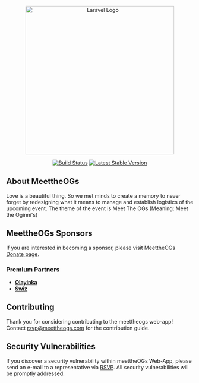 <p align="center"><a href="https://meettheogs.com" target="_blank"><img src="images/logo.png" width="400" alt="Laravel Logo"></a></p>

<p align="center">
<a href="https://meettheogs.com"><img src="images/language.png" alt="Build Status"></a>
<a href="https://meettheogs.com"><img src="images/version.png" alt="Latest Stable Version"></a>

</p>

## About MeettheOGs

Love is a beautiful thing. So we met minds to create a memory to never forget by redesigning what it means to manage and establish logistics of the upcoming event.
The theme of the event is Meet The OGs (Meaning: Meet the Oginni's) 

## MeettheOGs Sponsors

If you are interested in becoming a sponsor, please visit MeettheOGs [Donate page](https://meettheogs.com/donate).

### Premium Partners

- **[Olayinka](https://github.com/Chessdeen/meettheOGs.git)**
- **[Swiz](https://github.com/Adeolaswiz)**


## Contributing

Thank you for considering contributing to the meettheogs web-app! Contact rsvp@meettheogs.com for the contribution guide.


## Security Vulnerabilities

If you discover a security vulnerability within meettheOGs Web-App, please send an e-mail to a representative via [RSVP](mailto:rsvp@meettheogs.com). All security vulnerabilities will be promptly addressed.

